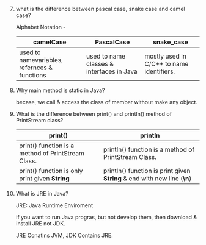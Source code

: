 7.  what is the difference between pascal case, snake case and camel case?

    Alphabet Notation - 
    
    camelCase | PascalCase | snake_case
    | --- | --- | --- |
    used to namevariables, refernces & functions | used to name classes & interfaces in Java | mostly used in C/C++ to name identifiers.

8.  Why main method is static in Java?

    becase, we call & access the class of member without make any object.

9.  What is the difference between print() and println() method of PrintStream class?

    print() | println 
    | --- | --- |
    print() function is a method of PrintStream Class. | println() function is a method of PrintStream Class. |
    print() function is only print given **String** | println() function is print given **String** & end with new line (**\n**)

10. What is JRE in Java?

    JRE: Java Runtime Enviroment

    if you want to run Java progras, but not develop them, then download & install JRE not JDK.

    JRE Conatins JVM, JDK Contains JRE.

    